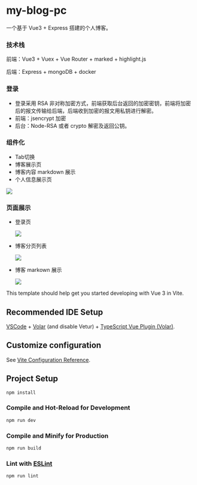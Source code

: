 # my-blog-pc

一个基于 Vue3 + Express 搭建的个人博客。

### 技术栈

前端：Vue3 + Vuex + Vue Router + marked + highlight.js 

后端：Express + mongoDB + docker



### 登录

* 登录采用 RSA 非对称加密方式，前端获取后台返回的加密密钥，前端将加密后的报文传输给后端，后端收到加密的报文用私钥进行解密。
* 前端：jsencrypt 加密
* 后台：Node-RSA 或者 crypto 解密及返回公钥。

###  组件化

* Tab切换
* 博客展示页
* 博客内容 markdown 展示
* 个人信息展示页

![](https://w-qh.oss-cn-shenzhen.aliyuncs.com/code1.png)

### 页面展示

* 登录页

  ![](https://w-qh.oss-cn-shenzhen.aliyuncs.com/login.png)

* 博客分页列表

  ![](https://w-qh.oss-cn-shenzhen.aliyuncs.com/home.png)

* 博客 markown 展示

  ![](https://w-qh.oss-cn-shenzhen.aliyuncs.com/blogmarkdown.png)



This template should help get you started developing with Vue 3 in Vite.

## Recommended IDE Setup

[VSCode](https://code.visualstudio.com/) + [Volar](https://marketplace.visualstudio.com/items?itemName=Vue.volar) (and disable Vetur) + [TypeScript Vue Plugin (Volar)](https://marketplace.visualstudio.com/items?itemName=Vue.vscode-typescript-vue-plugin).

## Customize configuration

See [Vite Configuration Reference](https://vitejs.dev/config/).

## Project Setup

```sh
npm install
```

### Compile and Hot-Reload for Development

```sh
npm run dev
```

### Compile and Minify for Production

```sh
npm run build
```

### Lint with [ESLint](https://eslint.org/)

```sh
npm run lint
```
